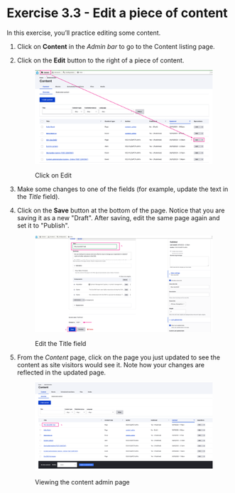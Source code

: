 # Exercise 3.3 - Edit a piece of content

In this exercise, you’ll practice editing some content.

1. Click on **Content** in the _Admin bar_ to go to the Content listing page.
2.  Click on the **Edit** button to the right of a piece of content.

    <figure><img src="../.gitbook/assets/image (3) (1) (1) (1) (1) (1).png" alt=""><figcaption><p>Click on Edit</p></figcaption></figure>
3. Make some changes to one of the fields (for example, update the text in the _Title_ field).
4.  Click on the **Save** button at the bottom of the page. Notice that you are saving it as a new "Draft". After saving, edit the same page again and set it to "Publish".

    <figure><img src="../.gitbook/assets/image (1) (1) (1) (1) (1) (1) (1) (1) (1) (1) (1).png" alt=""><figcaption><p>Edit the Title field</p></figcaption></figure>
5.  From the _Content_ page, click on the page you just updated to see the content as site visitors would see it. Note how your changes are reflected in the updated page.

    <figure><img src="../.gitbook/assets/image (2) (1) (1) (1) (1) (1) (1).png" alt=""><figcaption><p>Viewing the content admin page</p></figcaption></figure>
